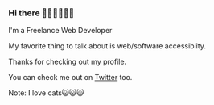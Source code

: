 ### Hi there 👋🏾👋🏽👋🏽

I'm a Freelance Web Developer

My favorite thing to talk about is web/software accessiblity. 

Thanks for checking out my profile.

You can check me out on [Twitter](https://twitter.com/mainstreamdev) too. 

Note: I love cats😺😺😺
